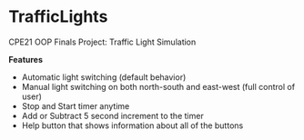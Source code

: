 # TrafficLights
CPE21 OOP Finals Project: Traffic Light Simulation

**Features**
- Automatic light switching (default behavior)
- Manual light switching on both north-south and east-west (full control of user)
- Stop and Start timer anytime
- Add or Subtract 5 second increment to the timer
- Help button that shows information about all of the buttons
